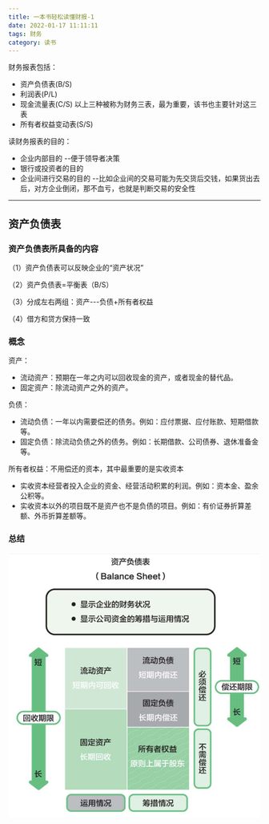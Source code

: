 ```yaml
---
title: 一本书轻松读懂财报-1
date: 2022-01-17 11:11:11
tags: 财务
category: 读书
---
```


财务报表包括：

- 资产负债表(B/S)
- 利润表(P/L)
- 现金流量表(C/S) 以上三种被称为财务三表，最为重要，该书也主要针对这三表
- 所有者权益变动表(S/S)

读财务报表的目的：

- 企业内部目的 --便于领导者决策
- 银行或投资者的目的
- 企业间进行交易的目的 --比如企业间的交易可能为先交货后交钱，如果货出去后，对方企业倒闭，那不血亏，也就是判断交易的安全性 

-----

## 资产负债表 ##

### 资产负债表所具备的内容 ###

（1）资产负债表可以反映企业的“资产状况”

（2）资产负债表=平衡表（B/S）

（3）分成左右两组：资产---负债+所有者权益

（4）借方和贷方保持一致

### 概念 ###

资产：

- 流动资产：预期在一年之内可以回收现金的资产，或者现金的替代品。
- 固定资产：除流动资产之外的资产。

负债：

- 流动负债：一年以内需要偿还的债务。例如：应付票据、应付账款、短期借款等。
- 固定负债：除流动负债之外的债务。例如：长期借款、公司债券、退休准备金等。

所有者权益：不用偿还的资本，其中最重要的是实收资本

- 实收资本经营者投入企业的资金、经营活动积累的利润。例如：资本金、盈余公积等。
- 实收资本以外的项目既不是资产也不是负债的项目。例如：有价证券折算差额、外币折算差额等。

### 总结 ###

![](/images/image-balancesheet.png)
